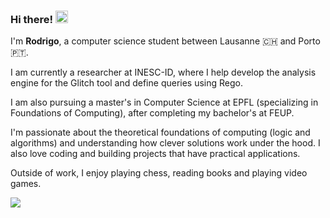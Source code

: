 <h3>Hi there! <span><img src="https://media0.giphy.com/media/v1.Y2lkPTc5MGI3NjExd3YyaDc5cDh3dGtwMTM2Y2s2NmF1aWw0MzZtcHp3dGhjZGRpenJtcCZlcD12MV9pbnRlcm5hbF9naWZfYnlfaWQmY3Q9cw/hMvfHRHC3f6sapMzrS/giphy.gif" width="20"></span></h3>

I'm **Rodrigo**, a computer science student between Lausanne 🇨🇭 and Porto 🇵🇹.

I am currently a researcher at INESC-ID, where I help develop the analysis engine for the Glitch tool and define queries using Rego.

I am also pursuing a master's in Computer Science at EPFL (specializing in Foundations of Computing), after completing my bachelor's at FEUP.

I'm passionate about the theoretical foundations of computing (logic and algorithms) and understanding how clever solutions work under the hood. I also love coding and building projects that have practical applications.

Outside of work, I enjoy playing chess, reading books and playing video games.

<img src="https://komarev.com/ghpvc/?username=racoelhosilva&color=blue&style=pixel"/>
